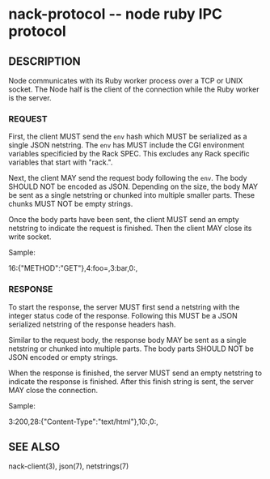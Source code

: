 nack-protocol -- node ruby IPC protocol
=======================================

## DESCRIPTION

Node communicates with its Ruby worker process over a TCP or UNIX socket. The Node half is the client of the connection while the Ruby worker is the server.

### REQUEST

First, the client MUST send the `env` hash which MUST be serialized as a single JSON netstring. The `env` has MUST include the CGI environment variables specificied by the Rack SPEC. This excludes any Rack specific variables that start with "rack.".

Next, the client MAY send the request body following the `env`. The body SHOULD NOT be encoded as JSON. Depending on the size, the body MAY be sent as a single netstring or chunked into multiple smaller parts. These chunks MUST NOT be empty strings.

Once the body parts have been sent, the client MUST send an empty netstring to indicate the request is finished. Then the client MAY close its write socket.

Sample:

  16:{"METHOD":"GET"},4:foo=,3:bar,0:,

### RESPONSE

To start the response, the server MUST first send a netstring with the integer status code of the response. Following this MUST be a JSON serialized netstring of the response headers hash.

Similar to the request body, the response body MAY be sent as a single netstring or chunked into multiple parts. The body parts SHOULD NOT be JSON encoded or empty strings.

When the response is finished, the server MUST send an empty netstring to indicate the response is finished. After this finish string is sent, the server MAY close the connection.

Sample:

  3:200,28:{"Content-Type":"text/html"},10:<!DOCTYPE ,5:html>,0:,

## SEE ALSO

nack-client(3), json(7), netstrings(7)
